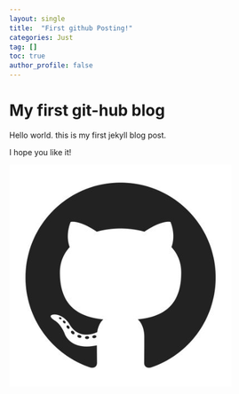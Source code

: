 ```yaml
---
layout: single
title:  "First github Posting!"
categories: Just
tag: []
toc: true
author_profile: false
---
```


# My first git-hub blog
Hello world. this is my first jekyll blog post.

I hope you like it!

![r6YemvF9_400x400](../images/2022-02-12-first/r6YemvF9_400x400-16449210461832.jpg)
